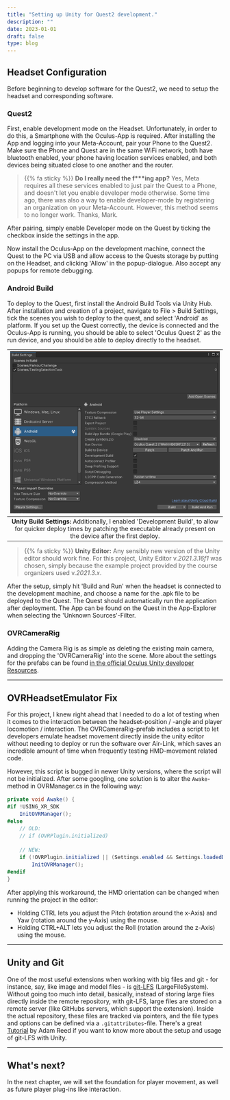 ```yaml
---
title: "Setting up Unity for Quest2 development."
description: ""
date: 2023-01-01
draft: false
type: blog
---
```


## Headset Configuration
Before beginning to develop software for the Quest2, we need to setup the headset and corresponding software.

### Quest2
First, enable development mode on the Headset. Unfortunately, in order to do this, a Smartphone with the Oculus-App is required. After installing the App and logging into your Meta-Account, pair your Phone to the Quest2. Make sure the Phone and Quest are in the same WiFi network, both have bluetooth enabled, your phone having location services enabled, and both devices being situated close to one another and the router. 
>{{% fa sticky %}} **Do I really need the f\*\*\*ing app?** Yes, Meta requires all these services enabled to just pair the Quest to a Phone, and doesn't let you enable developer mode otherwise. Some time ago, there was also a way to enable developer-mode by registering an organization on your Meta-Account. However, this method seems to no longer work. Thanks, Mark.

After pairing, simply enable Developer mode on the Quest by ticking the checkbox inside the settings in the app.

Now install the Oculus-App on the development machine, connect the Quest to the PC via USB and allow access to the Quests storage by putting on the Headset, and clicking 'Allow' in the popup-dialogue. Also accept any popups for remote debugging.

### Android Build
To deploy to the Quest, first install the Android Build Tools via Unity Hub. After installation and creation of a project, navigate to File > Build Settings, tick the scenes you wish to deploy to the quest, and select 'Android' as platform. If you set up the Quest correctly, the device is connected and the Oculus-App is running, you should be able to select 'Oculus Quest 2' as the run device, and you should be able to deploy directly to the headset.

| ![](unity-build-settings.png) |
|:--:|
| **Unity Build Settings:** Additionally, I enabled 'Development Build', to allow for quicker deploy times by patching the executable already present on the device after the first deploy. |

>{{% fa sticky %}} **Unity Editor:** Any sensibly new version of the Unity editor should work fine. For this project, Unity Editor v.*2021.3.16f1* was chosen, simply because the example project provided by the course organizers used v.*2021.3.x*.

After the setup, simply hit 'Build and Run' when the headset is connected to the development machine, and choose a name for the .apk file to be deployed to the Quest. The Quest should automatically run the application after deployment. The App can be found on the Quest in the App-Explorer when selecting the 'Unknown Sources'-Filter.

### OVRCameraRig
Adding the Camera Rig is as simple as deleting the existing main camera, and dropping the 'OVRCameraRig' into the scene. More about the settings for the prefabs can be found [in the official Oculus Unity developer Resources](https://developer.oculus.com/documentation/unity/unity-add-camera-rig).

---

## OVRHeadsetEmulator Fix
For this project, I knew right ahead that I needed to do a lot of testing when it comes to the interaction between the headset-position / -angle and player locomotion / interaction. The OVRCameraRig-prefab includes a script to let developers emulate headset movement directly inside the unity editor without needing to deploy or run the software over Air-Link, which saves an incredible amount of time when frequently testing HMD-movement related code.

However, this script is bugged in newer Unity versions, where the script will not be initialized. After some googling, one solution is to alter the ```Awake```-method in OVRManager.cs in the following way:
```cs
private void Awake() {
#if !USING_XR_SDK
	InitOVRManager();
#else
    // OLD:
    // if (OVRPlugin.initialized)
    
    // NEW:
    if (!OVRPlugin.initialized || (Settings.enabled && Settings.loadedDeviceName == OPENVR_UNITY_NAME_STR))
        InitOVRManager();
#endif
}
```

After applying this workaround, the HMD orientation can be changed when running the project in the editor:
* Holding CTRL lets you adjust the Pitch (rotation around the x-Axis) and Yaw (rotation around the y-Axis) using the mouse.
* Holding CTRL+ALT lets you adjust the Roll (rotation around the z-Axis) using the mouse.

---

## Unity and Git
One of the most useful extensions when working with big files and git - for instance, say, like image and model files - is [git-LFS](https://git-lfs.com/) (LargeFileSystem). Without going too much into detail, basically, instead of storing large files directly inside the remote repository, with git-LFS, large files are stored on a remote server (like GitHubs servers, which support the extension). Inside the actual repository, these files are tracked via pointers, and the file types and options can be defined via a ```.gitattributes```-file. There's a great [Tutorial](https://adamwreed93.medium.com/how-to-set-up-git-lfs-into-your-unity-project-9fd276305fe7) by Adam Reed if you want to know more about the setup and usage of git-LFS with Unity.

---

## What's next?
In the next chapter, we will set the foundation for player movement, as well as future player plug-ins like interaction.
